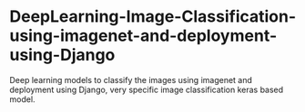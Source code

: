 # DeepLearning-Image-Classification-using-imagenet-and-deployment-using-Django
Deep learning models to classify the images using imagenet and deployment using Django, very specific image classification keras based model.
